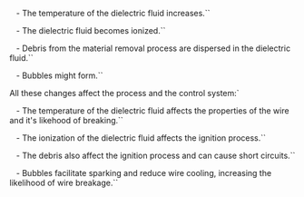 
   - The temperature of the dielectric fluid increases.``

   - The dielectric fluid becomes ionized.``

   - Debris from the material removal process are dispersed in the dielectric fluid.``

   - Bubbles might form.``

All these changes affect the process and the control system:`

   - The temperature of the dielectric fluid affects the properties of the wire and it's likehood of breaking.``

   - The ionization of the dielectric fluid affects the ignition process.``

   - The debris also affect the ignition process and can cause short circuits.``

   - Bubbles facilitate sparking and reduce wire cooling, increasing the likelihood of wire breakage.``